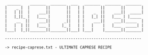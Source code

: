 	 ______    _______  _______  ___   _______  _______  _______ 
	|    _ |  |       ||       ||   | |       ||       ||       |
	|   | ||  |    ___||       ||   | |    _  ||    ___||  _____|
	|   |_||_ |   |___ |       ||   | |   |_| ||   |___ | |_____ 
	|    __  ||    ___||      _||   | |    ___||    ___||_____  |
	|   |  | ||   |___ |     |_ |   | |   |    |   |___  _____| |
	|___|  |_||_______||_______||___| |___|    |_______||_______|

	------------------------------------------------------------

	-> recipe-caprese.txt - ULTIMATE CAPRESE RECIPE
